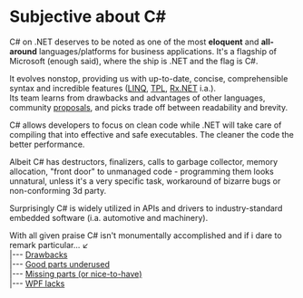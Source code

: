 # Subjective about C#
C# on .NET deserves to be noted as one of the most **eloquent** and **all-around** languages/platforms for business applications. It's a flagship of Microsoft (enough said), where the ship is .NET and the flag is C#.

It evolves nonstop, providing us with up-to-date, concise, comprehensible syntax and incredible features ([LINQ](https://stackoverflow.com/questions/2321724/where-can-i-get-a-good-concise-linq-cheatsheet), [TPL](https://docs.microsoft.com/en-us/dotnet/standard/parallel-programming/task-parallel-library-tpl), [Rx.NET](https://github.com/dotnet/reactive) i.a.).\
Its team learns from drawbacks and advantages of other languages, community [proposals](https://github.com/dotnet/csharplang/tree/main/proposals), and picks trade off between readability and brevity.
 
C# allows developers to focus on clean code while .NET will take care of compiling that into effective and safe executables. The cleaner the code the better performance.

Albeit C# has destructors, finalizers, calls to garbage collector, memory allocation, "front door" to unmanaged code  - programming them looks unnatural, unless it's a very specific task, workaround of bizarre bugs or non-conforming 3d party.

Surprisingly C# is widely utilized in APIs and drivers to industry-standard embedded software (i.a. automotive and machinery).

With all given praise C# isn't monumentally accomplished and if i dare to remark particular...&nbsp;:arrow_lower_left:\
|--- [Drawbacks](+readme/cs_drawbacks.md)\
|--- [Good parts underused](+readme/cs_underused-parts.md)\
|--- [Missing parts (or nice-to-have)](+readme/cs_lacks.md)\
|--- [WPF lacks](wpf/readme+/wpf_drawbacks.md)
